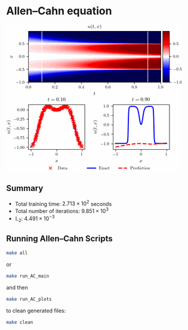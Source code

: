 # Allen–Cahn equation

![Allen–Cahn](figures/AC.gif)

## Summary
 
- Total training time: $2.713 \times 10^2$ seconds
- Total number of iterations: $9.851 \times 10^3$
- $\mathbb{L}_2$: $4.491 \times 10^{-3}$

## Running Allen–Cahn Scripts


```bash
make all
```

or

```bash
make run_AC_main
```

and then 


```bash
make run_AC_plots
```

to clean generated files:

```bash
make clean
```